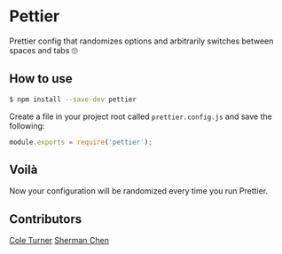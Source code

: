 # Pettier
Prettier config that randomizes options and arbitrarily switches between spaces and tabs 🙄

## How to use

```sh
$ npm install --save-dev pettier
```

Create a file in your project root called `prettier.config.js` and save the following:

```js
module.exports = require('pettier');
```

## Voilà

Now your configuration will be randomized every time you run Prettier. 

## Contributors

[Cole Turner](https://github.com/coleturner)
[Sherman Chen](https://github.com/shermango)
